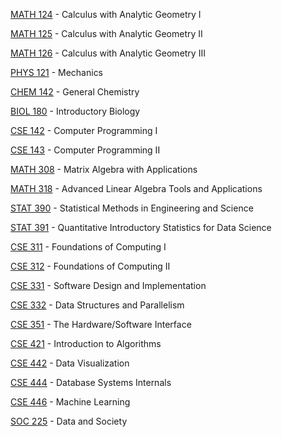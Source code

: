 [MATH 124](<https://myplan.uw.edu/course/#/courses/MATH 124>) - Calculus with Analytic Geometry I

[MATH 125](<https://myplan.uw.edu/course/#/courses/MATH 125>) - Calculus with Analytic Geometry II

[MATH 126](<https://myplan.uw.edu/course/#/courses/MATH 126>) - Calculus with Analytic Geometry III

[PHYS 121](<https://myplan.uw.edu/course/#/courses/PHYS 121>) - Mechanics

[CHEM 142](<https://myplan.uw.edu/course/#/courses/CHEM 142>) - General Chemistry

[BIOL 180](<https://myplan.uw.edu/course/#/courses/BIOL 180>) - Introductory Biology

[CSE 142](<https://myplan.uw.edu/course/#/courses/CSE 142>) - Computer Programming I

[CSE 143](<https://myplan.uw.edu/course/#/courses/CSE 143>) - Computer Programming II

[MATH 308](<https://myplan.uw.edu/course/#/courses/MATH 308>) - Matrix Algebra with Applications

[MATH 318](<https://myplan.uw.edu/course/#/courses/MATH 318>) - Advanced Linear Algebra Tools and Applications

[STAT 390](<https://myplan.uw.edu/course/#/courses/STAT 390>) - Statistical Methods in Engineering and Science

[STAT 391](<https://myplan.uw.edu/course/#/courses/STAT 391>) - Quantitative Introductory Statistics for Data Science

[CSE 311](<https://myplan.uw.edu/course/#/courses/CSE 311>) - Foundations of Computing I

[CSE 312](<https://myplan.uw.edu/course/#/courses/CSE 312>) - Foundations of Computing II

[CSE 331](<https://myplan.uw.edu/course/#/courses/CSE 331>) - Software Design and Implementation

[CSE 332](<https://myplan.uw.edu/course/#/courses/CSE 332>) - Data Structures and Parallelism

[CSE 351](<https://myplan.uw.edu/course/#/courses/CSE 351>) - The Hardware/Software Interface

[CSE 421](<https://myplan.uw.edu/course/#/courses/CSE 421>) - Introduction to Algorithms

[CSE 442](<https://myplan.uw.edu/course/#/courses/CSE 442>) - Data Visualization

[CSE 444](<https://myplan.uw.edu/course/#/courses/CSE 444>) - Database Systems Internals

[CSE 446](<https://myplan.uw.edu/course/#/courses/CSE 446>) - Machine Learning

[SOC 225](<https://myplan.uw.edu/course/#/courses/SOC 225>) - Data and Society

